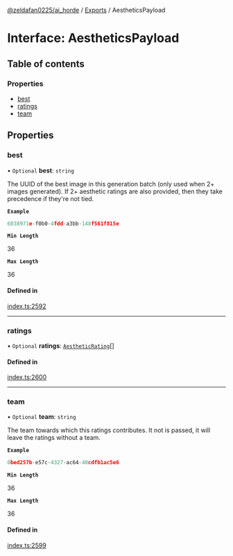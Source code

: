 [@zeldafan0225/ai_horde](../README.md) / [Exports](../modules.md) / AestheticsPayload

# Interface: AestheticsPayload

## Table of contents

### Properties

- [best](AestheticsPayload.md#best)
- [ratings](AestheticsPayload.md#ratings)
- [team](AestheticsPayload.md#team)

## Properties

### best

• `Optional` **best**: `string`

The UUID of the best image in this generation batch (only used when 2+ images generated). If 2+ aesthetic ratings are also provided, then they take precedence if they're not tied.

**`Example`**

```ts
6038971e-f0b0-4fdd-a3bb-148f561f815e
```

**`Min Length`**

36

**`Max Length`**

36

#### Defined in

[index.ts:2592](https://github.com/ZeldaFan0225/ai_horde/blob/100bbe4/index.ts#L2592)

___

### ratings

• `Optional` **ratings**: [`AestheticRating`](AestheticRating.md)[]

#### Defined in

[index.ts:2600](https://github.com/ZeldaFan0225/ai_horde/blob/100bbe4/index.ts#L2600)

___

### team

• `Optional` **team**: `string`

The team towards which this ratings contributes. It not is passed, it will leave the ratings without a team.

**`Example`**

```ts
0bed257b-e57c-4327-ac64-40cdfb1ac5e6
```

**`Min Length`**

36

**`Max Length`**

36

#### Defined in

[index.ts:2599](https://github.com/ZeldaFan0225/ai_horde/blob/100bbe4/index.ts#L2599)
